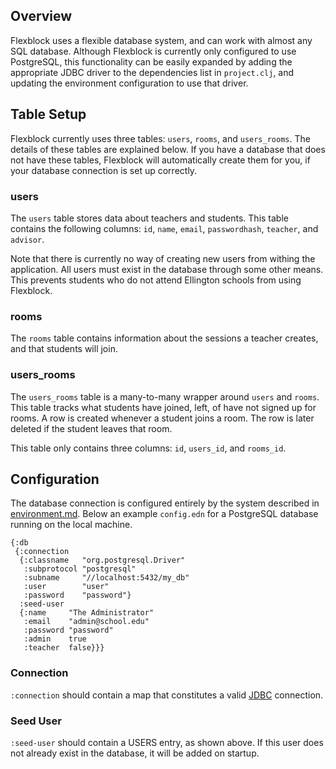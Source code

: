 ## Overview

Flexblock uses a flexible database system, and can work with almost
any SQL database. Although Flexblock is currently only configured to
use PostgreSQL, this functionality can be easily expanded by adding
the appropriate JDBC driver to the dependencies list in `project.clj`,
and updating the environment configuration to use that driver.

## Table Setup

Flexblock currently uses three tables: `users`, `rooms`, and
`users_rooms`. The details of these tables are explained below. If you
have a database that does not have these tables, Flexblock will
automatically create them for you, if your database connection is set
up correctly.

### users

The `users` table stores data about teachers and students. This table
contains the following columns: `id`, `name`, `email`, `passwordhash`,
`teacher`, and `advisor`.

Note that there is currently no way of creating new users from withing
the application. All users must exist in the database through some
other means. This prevents students who do not attend Ellington
schools from using Flexblock.

### rooms

The `rooms` table contains information about the sessions a teacher
creates, and that students will join.

### users_rooms

The `users_rooms` table is a many-to-many wrapper around `users` and
`rooms`. This table tracks what students have joined, left, of have
not signed up for rooms. A row is created whenever a student joins a
room. The row is later deleted if the student leaves that room.

This table only contains three columns: `id`, `users_id`, and
`rooms_id`.

## Configuration

The database connection is configured entirely by the system described
in [environment.md](environment.md). Below an example `config.edn`
for a PostgreSQL database running on the local machine.

```edn
{:db
 {:connection
  {:classname   "org.postgresql.Driver"
   :subprotocol "postgresql"
   :subname     "//localhost:5432/my_db"
   :user        "user"
   :password    "password"}
  :seed-user
  {:name     "The Administrator"
   :email    "admin@school.edu"
   :password "password"
   :admin    true
   :teacher  false}}}
```

### Connection

`:connection` should contain a map that constitutes a valid
[JDBC](https://github.com/clojure/java.jdbc) connection.

### Seed User

`:seed-user` should contain a USERS entry, as shown above. If this
user does not already exist in the database, it will be added on
startup.
